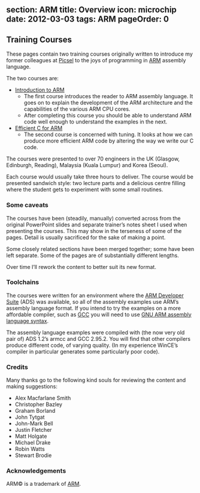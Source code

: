 section: ARM
title: Overview
icon: microchip
date: 2012-03-03
tags: ARM
pageOrder: 0
----

## Training Courses

These pages contain two training courses originally written to introduce my former colleagues at [Picsel](http://www.picsel.com/) to the joys of programming in [ARM](http://www.arm.com/) assembly language.

The two courses are:

* [Introduction to ARM](introduction-to-arm/index.html)
  * The first course introduces the reader to ARM assembly language. It goes on to explain the development of the ARM architecture and the capabilities of the various ARM CPU cores.
  * After completing this course you should be able to understand ARM code well enough to understand the examples in the next.
* [Efficient C for ARM](efficient-c-for-arm/index.html)
  * The second course is concerned with tuning. It looks at how we can produce more efficient ARM code by altering the way we write our C code.

The courses were presented to over 70 engineers in the UK (Glasgow, Edinburgh, Reading), Malaysia (Kuala Lumpur) and Korea (Seoul).

Each course would usually take three hours to deliver. The course would be presented sandwich style: two lecture parts and a delicious centre filling where the student gets to experiment with some small routines.

### Some caveats

The courses have been (steadily, manually) converted across from the original PowerPoint slides and separate trainer’s notes sheet I used when presenting the courses. This may show in the terseness of some of the pages. Detail is usually sacrificed for the sake of making a point.

Some closely related sections have been merged together; some have been left separate. Some of the pages are of substantially different lengths.

Over time I’ll rework the content to better suit its new format.

### Toolchains

The courses were written for an environment where the [ARM Developer Suite](http://www.keil.com/support/legacy.asp) (ADS) was available, so all of the assembly examples use ARM’s assembly language format. If you intend to try the examples on a more affordable compiler, such as [GCC](http://gcc.gnu.org/) you will need to use [GNU ARM assembly language syntax](http://microcross.com/GNU-ARM-Assy-Quick-Ref.pdf).

The assembly language examples were compiled with (the now very old pair of) ADS 1.2’s armcc and GCC 2.95.2. You will find that other compilers produce different code, of varying quality. (In my experience WinCE’s compiler in particular generates some particularly poor code).

### Credits

Many thanks go to the following kind souls for reviewing the content and making suggestions:

* Alex Macfarlane Smith
* Christopher Bazley
* Graham Borland
* John Tytgat
* John-Mark Bell
* Justin Fletcher
* Matt Holgate
* Michael Drake
* Robin Watts
* Stewart Brodie

### Acknowledgements

ARM© is a trademark of [ARM](http://www.arm.com/).

